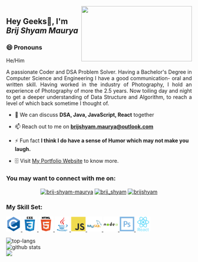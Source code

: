 
<img align="right" src="https://user-images.githubusercontent.com/108238421/201390514-02b8ca41-0b4f-4088-ac49-27e06d086d12.gif" data-canonical-src="https://gyazo.com/eb5c5741b6a9a16c692170a41a49c858.png" width="300" height="150" />



<h2 align="left">Hey Geeks👋, I'm <i>Brij Shyam Maurya</i></h2>

<h3 color="Blue">😄 Pronouns </h3>
He/Him
<p align="justify">A passionate Coder and DSA Problem Solver. Having a Bachelor's Degree in Computer Science and Engineering I have a good communication- oral and written skill. Having worked in the industry of Photography, I hold an experience of Photography of more the 2.5 years. Now toiling day and night to get a deeper understanding of Data Structure and Algorithm, to reach a level of which back sometime I thought of.</p>

- 💬 We can discuss **DSA, Java, JavaScript, React** together

- 📫 Reach out to me on **brijshyam.maurya@outlook.com**

- ⚡ Fun fact **I think I do have a sense of Humor which may not make you laugh.**

- 🗄  Visit <a href="https://brijshyam.tech" target="_blank">My Portfolio Website</a> to know more.

<h3 align="left">You may want to connect with me on:</h3>
<p align="center">
<a href="https://linkedin.com/in/brij-shyam-maurya" target="blank">
  <img align="center" src="https://raw.githubusercontent.com/rahuldkjain/github-profile-readme-generator/master/src/images/icons/Social/linked-in-alt.svg" alt="brij-shyam-maurya" height="30" width="40" /></a>
<a href="https://www.hackerrank.com/brij_shyam" target="blank">
  <img align="center" src="https://raw.githubusercontent.com/rahuldkjain/github-profile-readme-generator/master/src/images/icons/Social/hackerrank.svg" alt="brij_shyam" height="30" width="40" /></a>
<a href="https://www.leetcode.com/brijshyam" target="blank">
  <img align="center" src="https://raw.githubusercontent.com/rahuldkjain/github-profile-readme-generator/master/src/images/icons/Social/leet-code.svg" alt="brijshyam" height="30" width="40" /></a>
</p>


<h3 align="left">My Skill Set:</h3>
<p align="left"> <a href="https://www.cprogramming.com/" target="_blank" rel="noreferrer"> 
  <img src="https://raw.githubusercontent.com/devicons/devicon/master/icons/c/c-original.svg" alt="c" width="40" height="40"/> </a> 
  <a href="https://www.w3schools.com/css/" target="_blank" rel="noreferrer"> 
    <img src="https://raw.githubusercontent.com/devicons/devicon/master/icons/css3/css3-original-wordmark.svg" alt="css3" width="40" height="40"/> </a> 
  <a href="https://www.w3.org/html/" target="_blank" rel="noreferrer"> 
    <img src="https://raw.githubusercontent.com/devicons/devicon/master/icons/html5/html5-original-wordmark.svg" alt="html5" width="40" height="40"/> </a> 
  <a href="https://www.java.com" target="_blank" rel="noreferrer"> <img src="https://raw.githubusercontent.com/devicons/devicon/master/icons/java/java-original.svg" alt="java" width="40" height="40"/> </a> <a href="https://developer.mozilla.org/en-US/docs/Web/JavaScript" target="_blank" rel="noreferrer"> 
  <img src="https://raw.githubusercontent.com/devicons/devicon/master/icons/javascript/javascript-original.svg" alt="javascript" width="40" height="40"/> </a> 
  <a href="https://www.mysql.com/" target="_blank" rel="noreferrer"> <img src="https://raw.githubusercontent.com/devicons/devicon/master/icons/mysql/mysql-original-wordmark.svg" alt="mysql" width="40" height="40"/> </a> 
  <a href="https://nodejs.org" target="_blank" rel="noreferrer">
    <img src="https://raw.githubusercontent.com/devicons/devicon/master/icons/nodejs/nodejs-original-wordmark.svg" alt="nodejs" width="40" height="40"/> </a> 
  <a href="https://www.photoshop.com/en" target="_blank" rel="noreferrer"> 
    <img src="https://raw.githubusercontent.com/devicons/devicon/master/icons/photoshop/photoshop-line.svg" alt="photoshop" width="40" height="40"/> </a>
  <a href="https://reactjs.org/" target="_blank" rel="noreferrer"> 
    <img src="https://raw.githubusercontent.com/devicons/devicon/master/icons/react/react-original-wordmark.svg" alt="react" width="40" height="40"/> </a> </p>


![top-langs](https://github-readme-stats.vercel.app/api/top-langs?username=brijshyam&show_icons=true&theme=radical)           
![github stats](https://github-readme-stats.vercel.app/api?username=brijshyam&show_icons=true&theme=radical)
<br>
![](https://komarev.com/ghpvc/?username=brijshyam&label=Total+Welcoms)


<!---
brijshyam/brijshyam is a ✨ special ✨ repository because its `README.md` (this file) appears on your GitHub profile.
You can click the Preview link to take a look at your changes.
--->
